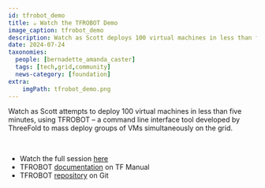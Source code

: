 ```yaml
---
id: tfrobot_demo
title: ☕️ Watch the TFROBOT Demo
image_caption: tfrobot_demo
description: Watch as Scott deploys 100 virtual machines in less than five minutes using an exciting tool developed by ThreeFold.
date: 2024-07-24
taxonomies:
  people: [bernadette_amanda_caster]
  tags: [tech,grid,community]
  news-category: [foundation]
extra:
    imgPath: tfrobot_demo.png
---
```


Watch as Scott attempts to deploy 100 virtual machines in less than five minutes, using TFROBOT – a command line interface tool developed by ThreeFold to mass deploy groups of VMs simultaneously on the grid. 

<br/>

- Watch the full session [here](https://youtu.be/aDGnEQh5SsU)
- TFROBOT [documentation](https://manual.grid.tf/documentation/developers/tfrobot/tfrobot.html) on TF Manual
- TFROBOT [repository](https://github.com/threefoldtech/tfgrid-sdk-go/tree/development/tfrobot) on Git
